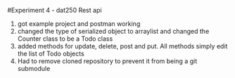 #Experiment 4 - dat250 Rest api

1. got example project and postman working
2. changed the type of serialized object to arraylist and changed the Counter class to be a Todo class
3. added methods for update, delete, post and put. All methods simply edit the list of Todo objects
4. Had to remove cloned repository to prevent it from being a git submodule

